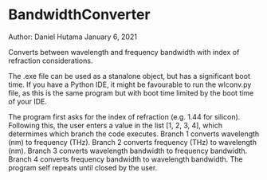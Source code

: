 # BandwidthConverter
Author: Daniel Hutama
January 6, 2021

Converts between wavelength and frequency bandwidth with index of refraction considerations.

The .exe file can be used as a stanalone object, but has a significant boot time. If you have a Python IDE, it might be favourable to run the wlconv.py file, as this is the same program but with boot time limited by the boot time of your IDE.

The program first asks for the index of refraction (e.g. 1.44 for silicon). Following this, the user enters a value in the list [1, 2, 3, 4], which determimes which branch the code executes. Branch 1 converts wavelength (nm) to frequency (THz). Branch 2 converts frequency (THz) to wavelength (nm). Branch 3 converts wavelength bandwidth to frequency bandwidth. Branch 4 converts frequency bandwidth to wavelength bandwidth. The program self repeats until closed by the user. 
